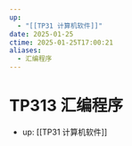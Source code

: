 ```yaml
---
up:
  - "[[TP31 计算机软件]]"
date: 2025-01-25
ctime: 2025-01-25T17:00:21
aliases:
  - 汇编程序
---
```


# TP313 汇编程序

- up: [[TP31 计算机软件]]
